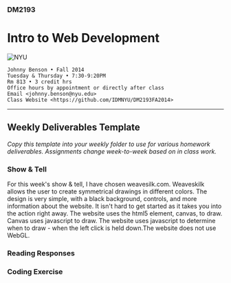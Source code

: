 ### DM2193

# Intro to Web Development

![NYU](http://j-hnnybens-n.com/capture/imami.png)

    Johnny Benson • Fall 2014
    Tuesday & Thursday • 7:30-9:20PM
    Rm 813 • 3 credit hrs
    Office hours by appointment or directly after class
    Email <johnny.benson@nyu.edu>
    Class Website <https://github.com/IDMNYU/DM2193FA2014>

---

## Weekly Deliverables Template

*Copy this template into your weekly folder to use for various homework deliverables. 
Assignments change week-to-week based on in class work.*

### Show & Tell
<!-- * [Name](http://link-to-cool-thing) -->
For this week's show & tell, I have chosen weavesilk.com. Weaveskilk allows the user to create symmetrical drawings in different colors. The design is very simple, with a black background, controls, and more information about the website. It isn't hard to get started as it takes you into the action right away. The website uses the html5 element, canvas, to draw. Canvas uses javascript to draw. The website uses javascript to determine when to draw - when the left click is held down.The website does not use WebGL.


### Reading Responses
<!-- #### [Title, Author](http://link-to-article) -->
### Coding Exercise
<!-- #### [Excercise Name](./link/to/exercise.html) -->
